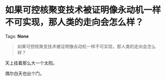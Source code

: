 # 如果可控核聚变技术被证明像永动机一样不可实现，那人类的走向会怎么样？

Tags: **None**

> 如果可控核聚变技术被证明像永动机一样不可实现，那人类的走向会怎么样？

天上挂着那么大一个太阳。

偶尔白天也出个门。



